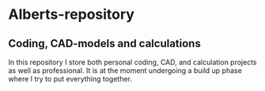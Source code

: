 # Alberts-repository

## Coding, CAD-models and calculations
In this repository I store both personal coding, CAD, and calculation projects as well as professional. It is at the moment undergoing a build up phase where I try to put everything together. 
